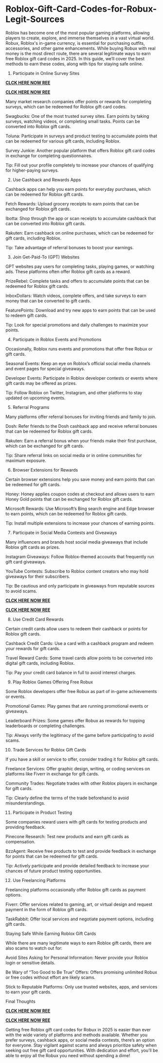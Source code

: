 # Roblox-Gift-Card-Codes-for-Robux-Legit-Sources
Roblox has become one of the most popular gaming platforms, allowing players to create, explore, and immerse themselves in a vast virtual world. Robux, Roblox's in-game currency, is essential for purchasing outfits, accessories, and other game enhancements. While buying Robux with real money is the most direct route, there are several legitimate ways to earn free Roblox gift card codes in 2025. In this guide, we’ll cover the best methods to earn these codes, along with tips for staying safe online.

1. Participate in Online Survey Sites

**[CLCK HERE NOW REE](https://tinyurl.com/Robloxgiftcard2522)**

**[CLCK HERE NOW REE](https://tinyurl.com/Robloxgiftcard2522)**

Many market research companies offer points or rewards for completing surveys, which can be redeemed for Roblox gift card codes.

Swagbucks: One of the most trusted survey sites. Earn points by taking surveys, watching videos, or completing small tasks. Points can be converted into Roblox gift cards.

Toluna: Participate in surveys and product testing to accumulate points that can be redeemed for various gift cards, including Roblox.

Survey Junkie: Another popular platform that offers Roblox gift card codes in exchange for completing questionnaires.

Tip: Fill out your profile completely to increase your chances of qualifying for higher-paying surveys.

2. Use Cashback and Rewards Apps

Cashback apps can help you earn points for everyday purchases, which can be redeemed for Roblox gift cards.

Fetch Rewards: Upload grocery receipts to earn points that can be exchanged for Roblox gift cards.

Ibotta: Shop through the app or scan receipts to accumulate cashback that can be converted into Roblox gift cards.

Rakuten: Earn cashback on online purchases, which can be redeemed for gift cards, including Roblox.

Tip: Take advantage of referral bonuses to boost your earnings.

3. Join Get-Paid-To (GPT) Websites

GPT websites pay users for completing tasks, playing games, or watching ads. These platforms often offer Roblox gift cards as a reward.

PrizeRebel: Complete tasks and offers to accumulate points that can be redeemed for Roblox gift cards.

InboxDollars: Watch videos, complete offers, and take surveys to earn money that can be converted to gift cards.

FeaturePoints: Download and try new apps to earn points that can be used to redeem gift cards.

Tip: Look for special promotions and daily challenges to maximize your points.

4. Participate in Roblox Events and Promotions

Occasionally, Roblox runs events and promotions that offer free Robux or gift cards.

Seasonal Events: Keep an eye on Roblox’s official social media channels and event pages for special giveaways.

Developer Events: Participate in Roblox developer contests or events where gift cards may be offered as prizes.

Tip: Follow Roblox on Twitter, Instagram, and other platforms to stay updated on upcoming events.

5. Referral Programs

Many platforms offer referral bonuses for inviting friends and family to join.

Dosh: Refer friends to the Dosh cashback app and receive referral bonuses that can be redeemed for Roblox gift cards.

Rakuten: Earn a referral bonus when your friends make their first purchase, which can be exchanged for gift cards.

Tip: Share referral links on social media or in online communities for maximum exposure.

6. Browser Extensions for Rewards

Certain browser extensions help you save money and earn points that can be redeemed for gift cards.

Honey: Honey applies coupon codes at checkout and allows users to earn Honey Gold points that can be exchanged for Roblox gift cards.

Microsoft Rewards: Use Microsoft’s Bing search engine and Edge browser to earn points, which can be redeemed for Roblox gift cards.

Tip: Install multiple extensions to increase your chances of earning points.

7. Participate in Social Media Contests and Giveaways

Many influencers and brands host social media giveaways that include Roblox gift cards as prizes.

Instagram Giveaways: Follow Roblox-themed accounts that frequently run gift card giveaways.

YouTube Contests: Subscribe to Roblox content creators who may hold giveaways for their subscribers.

Tip: Be cautious and only participate in giveaways from reputable sources to avoid scams.

**[CLCK HERE NOW REE](https://tinyurl.com/Robloxgiftcard2522)**

**[CLCK HERE NOW REE](https://tinyurl.com/Robloxgiftcard2522)**

8. Use Credit Card Rewards

Certain credit cards allow users to redeem their cashback or points for Roblox gift cards.

Cashback Credit Cards: Use a card with a cashback program and redeem your rewards for gift cards.

Travel Reward Cards: Some travel cards allow points to be converted into digital gift cards, including Roblox.

Tip: Pay your credit card balance in full to avoid interest charges.

9. Play Roblox Games Offering Free Robux

Some Roblox developers offer free Robux as part of in-game achievements or events.

Promotional Games: Play games that are running promotional events or giveaways.

Leaderboard Prizes: Some games offer Robux as rewards for topping leaderboards or completing challenges.

Tip: Always verify the legitimacy of the game before participating to avoid scams.

10. Trade Services for Roblox Gift Cards

If you have a skill or service to offer, consider trading it for Roblox gift cards.

Freelance Services: Offer graphic design, writing, or coding services on platforms like Fiverr in exchange for gift cards.

Community Trades: Negotiate trades with other Roblox players in exchange for gift cards.

Tip: Clearly define the terms of the trade beforehand to avoid misunderstandings.

11. Participate in Product Testing

Some companies reward users with gift cards for testing products and providing feedback.

Pinecone Research: Test new products and earn gift cards as compensation.

BzzAgent: Receive free products to test and provide feedback in exchange for points that can be redeemed for gift cards.

Tip: Actively participate and provide detailed feedback to increase your chances of future product testing opportunities.

12. Use Freelancing Platforms

Freelancing platforms occasionally offer Roblox gift cards as payment options.

Fiverr: Offer services related to gaming, art, or virtual design and request payment in the form of Roblox gift cards.

TaskRabbit: Offer local services and negotiate payment options, including gift cards.

Staying Safe While Earning Roblox Gift Cards

While there are many legitimate ways to earn Roblox gift cards, there are also scams to watch out for:

Avoid Sites Asking for Personal Information: Never provide your Roblox login or sensitive details.

Be Wary of “Too Good to Be True” Offers: Offers promising unlimited Robux or free codes without effort are likely scams.

Stick to Reputable Platforms: Only use trusted websites, apps, and services to earn your gift cards.

Final Thoughts

**[CLCK HERE NOW REE](https://tinyurl.com/Robloxgiftcard2522)**

**[CLCK HERE NOW REE](https://tinyurl.com/Robloxgiftcard2522)**

Getting free Roblox gift card codes for Robux in 2025 is easier than ever with the wide variety of platforms and methods available. Whether you prefer surveys, cashback apps, or social media contests, there’s an option for everyone. Stay vigilant against scams and always prioritize safety when seeking out free gift card opportunities. With dedication and effort, you’ll be able to enjoy all the Robux you need without spending a dime!
